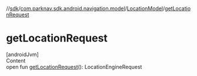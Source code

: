 //[sdk](../../../index.md)/[com.parknav.sdk.android.navigation.model](../index.md)/[LocationModel](index.md)/[getLocationRequest](get-location-request.md)



# getLocationRequest  
[androidJvm]  
Content  
open fun [getLocationRequest](get-location-request.md)(): LocationEngineRequest  




